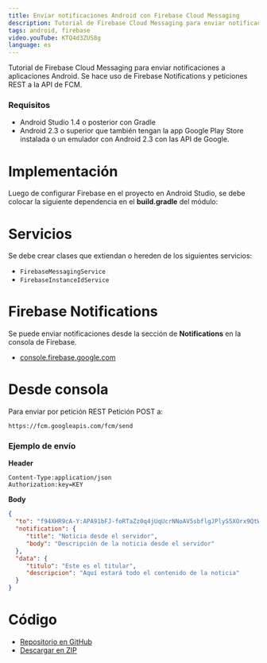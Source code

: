 ```yaml
---
title: Enviar notificaciones Android con Firebase Cloud Messaging
description: Tutorial de Firebase Cloud Messaging para enviar notificaciones a aplicaciones Android. 
tags: android, firebase
video.youTube: KTQ4d3ZUS8g
language: es
---
```


Tutorial de Firebase Cloud Messaging para enviar notificaciones a aplicaciones Android. Se hace uso de Firebase Notifications y peticiones REST a la API de FCM.

### Requisitos

* Android Studio 1.4 o posterior con Gradle
* Android 2.3 o superior que también tengan la app Google Play Store instalada o un emulador con Android 2.3 con las API de Google.

# Implementación
Luego de configurar Firebase en el proyecto en Android Studio, se debe colocar la siguiente dependencia en el **build.gradle** del módulo:

# Servicios
Se debe crear clases que extiendan o hereden de los siguientes servicios:

* `FirebaseMessagingService`
* `FirebaseInstanceIdService`

# Firebase Notifications

Se puede enviar notificaciones desde la sección de **Notifications** en la consola de Firebase.

* [console.firebase.google.com](https://console.firebase.google.com/) 

# Desde consola
Para enviar por petición REST Petición POST a:

```
https://fcm.googleapis.com/fcm/send
```

### Ejemplo de envío

**Header**

```
Content-Type:application/json
Authorization:key=KEY
```

**Body**

```json
{
  "to": "f94XHR9cA-Y:APA91bFJ-foRTaZz0q4jUqUcrNNoAV5sbflgJPlyS5XOrx9QtWWlPdzQfhAhLMgL5_kAVxBUcbfboyErEZ4vMVPKVpzsHfp0yAOJGHlyRMURbOLJrj1da1PC8kuHtdi8lMvnpVE6eVS2",
  "notification": {
     "title": "Noticia desde el servidor",
     "body": "Descripción de la noticia desde el servidor"
  },
  "data": {
     "titulo": "Este es el titular",
     "descripcion": "Aquí estará todo el contenido de la noticia"
  }
}
```

# Código
*  [Repositorio en GitHub](https://github.com/alvareztech/EjemploFCM) 
*  [Descargar en ZIP](https://github.com/alvareztech/EjemploFCM/archive/master.zip) 
